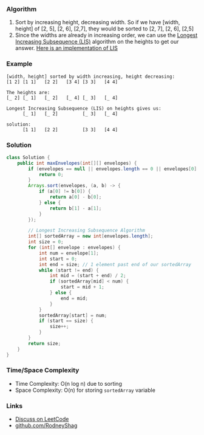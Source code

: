 ### Algorithm

1. Sort by increasing height, decreasing width. So if we have [width, height] of [2, 5], [2, 6], [2,7], they would be sorted to [2, 7], [2, 6], [2,5]
1. Since the widths are already in increasing order, we can use the [Longest Increasing Subsequence (LIS)](https://leetcode.com/problems/longest-increasing-subsequence/) algorithm on the heights to get our answer. [Here is an implementation of LIS](https://github.com/RodneyShag/LeetCode_solutions/blob/master/Solutions/Longest%20Increasing%20Subsequence.md)

### Example

```
[width, height] sorted by width increasing, height decreasing:
[1 2] [1 1]   [2 2]   [3 4] [3 3]   [4 4]

The heights are:
[_ 2] [_ 1]   [_ 2]   [_ 4] [_ 3]   [_ 4]

Longest Increasing Subsequence (LIS) on heights gives us:
      [_ 1]   [_ 2]         [_ 3]   [_ 4]

solution:
      [1 1]   [2 2]         [3 3]   [4 4]
```

### Solution

```java
class Solution {
    public int maxEnvelopes(int[][] envelopes) {
        if (envelopes == null || envelopes.length == 0 || envelopes[0].length != 2) {
            return 0;
        }
        Arrays.sort(envelopes, (a, b) -> {
            if (a[0] != b[0]) {
                return a[0] - b[0];
            } else {
                return b[1] - a[1];
            }
        });

        // Longest Increasing Subsequence Algorithm
        int[] sortedArray = new int[envelopes.length];
        int size = 0;
        for (int[] envelope : envelopes) {
            int num = envelope[1];
            int start = 0;
            int end = size; // 1 element past end of our sortedArray
            while (start != end) {
                int mid = (start + end) / 2;
                if (sortedArray[mid] < num) {
                    start = mid + 1;
                } else {
                    end = mid;
                }
            }
            sortedArray[start] = num;
            if (start == size) {
                size++;
            }
        }
        return size;
    }
}
```

### Time/Space Complexity

-  Time Complexity: O(n log n) due to sorting
- Space Complexity: O(n) for storing `sortedArray` variable

### Links

- [Discuss on LeetCode](https://leetcode.com/problems/russian-doll-envelopes/discuss/348428)
- [github.com/RodneyShag](https://github.com/RodneyShag)
